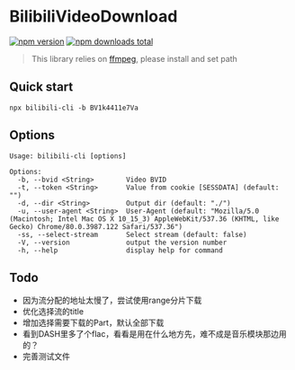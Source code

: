 # BilibiliVideoDownload

[![npm version](https://img.shields.io/npm/v/bilibili-cli?style=flat-square)](https://www.npmjs.com/package/bilibili-cli)
[![npm downloads total](https://img.shields.io/npm/dt/bilibili-cli?style=flat-square)](https://www.npmjs.com/package/bilibili-cli)

> This library relies on [ffmpeg](https://www.ffmpeg.org/download.html), please install and set path

## Quick start
```shell
npx bilibili-cli -b BV1k4411e7Va
```

## Options
```text
Usage: bilibili-cli [options]

Options:
  -b, --bvid <String>        Video BVID
  -t, --token <String>       Value from cookie [SESSDATA] (default: "")
  -d, --dir <String>         Output dir (default: "./")
  -u, --user-agent <String>  User-Agent (default: "Mozilla/5.0 (Macintosh; Intel Mac OS X 10_15_3) AppleWebKit/537.36 (KHTML, like Gecko) Chrome/80.0.3987.122 Safari/537.36")
  -ss, --select-stream       Select stream (default: false)
  -V, --version              output the version number
  -h, --help                 display help for command
```

## Todo
- 因为流分配的地址太慢了，尝试使用range分片下载
- 优化选择流的title
- 增加选择需要下载的Part，默认全部下载
- 看到DASH里多了个flac，看看是用在什么地方先，难不成是音乐模块那边用的？
- 完善测试文件
